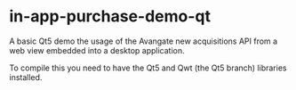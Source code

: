 in-app-purchase-demo-qt
=======================

A basic Qt5 demo the usage of the Avangate new acquisitions API from a web view embedded into a desktop application.


To compile this you need to have the Qt5 and Qwt (the Qt5 branch) libraries installed.
